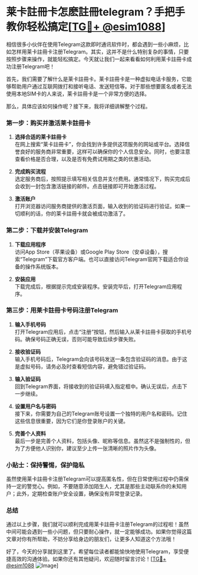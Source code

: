 # 莱卡註冊卡怎麽註冊telegram？手把手教你轻松搞定[[TG💪+ @esim1088](https://t.me/s/esim1088)]

相信很多小伙伴在使用Telegram这款即时通讯软件时，都会遇到一些小麻烦，比如怎样用莱卡註冊卡注册Telegram。其实，这并不是什么特别复杂的事情，只要按照步骤来操作，就能轻松搞定。今天就让我们一起来看看如何利用莱卡註冊卡成功注册Telegram吧！

首先，我们需要了解什么是莱卡註冊卡。莱卡註冊卡是一种虚拟电话卡服务，它能够帮助用户通过互联网拨打和接听电话、发送短信等。对于那些想要匿名或者无法使用本地SIM卡的人来说，莱卡註冊卡是一个非常方便的选择。

那么，具体应该如何操作呢？接下来，我将详细讲解整个过程。

### 第一步：购买并激活莱卡註冊卡

1. **选择合适的莱卡註冊卡**  
   在网上搜索“莱卡註冊卡”，你会找到许多提供这项服务的网站或平台。选择信誉良好的服务商非常重要，这样可以确保你的个人信息安全。同时，也要注意查看价格是否合理，以及是否有免费试用期之类的优惠活动。

2. **完成购买流程**  
   选定服务商后，按照提示填写相关信息并支付费用。通常情况下，购买完成后会收到一封包含激活链接的邮件。点击链接即可开始激活过程。

3. **激活账户**  
   打开浏览器访问服务商提供的激活页面，输入收到的验证码进行验证。如果一切顺利的话，你的莱卡註冊卡就会被成功激活了。

### 第二步：下载并安装Telegram

1. **下载应用程序**  
   访问App Store（苹果设备）或Google Play Store（安卓设备），搜索“Telegram”下载官方客户端。也可以直接访问Telegram官网下载适合你设备的操作系统版本。

2. **安装应用**  
   下载完成后，根据提示完成安装程序。安装完毕后，打开Telegram应用程序。

### 第三步：用莱卡註冊卡号码注册Telegram

1. **输入手机号码**  
   打开Telegram应用后，点击“注册”按钮，然后输入从莱卡註冊卡获取的手机号码。确保号码正确无误，否则可能导致后续步骤失败。

2. **接收验证码**  
   输入手机号码后，Telegram会向该号码发送一条包含验证码的消息。由于这是虚拟号码，请务必及时查看短信内容，避免错过验证码。

3. **输入验证码**  
   回到Telegram界面，将接收到的验证码填入指定框中。确认无误后，点击下一步继续。

4. **设置用户名与密码**  
   接下来，你需要为自己的Telegram账号设置一个独特的用户名和密码。记住这些信息很重要，因为它们是你登录账户的关键。

5. **完善个人资料**  
   最后一步是完善个人资料，包括头像、昵称等信息。虽然这不是强制性的，但为了方便他人识别你，建议至少上传一张清晰的照片作为头像。

### 小贴士：保持警惕，保护隐私

虽然使用莱卡註冊卡注册Telegram可以提高匿名性，但在日常使用过程中仍需保持一定的警觉心。例如，不要随意添加陌生人，尤其是那些主动联系你的未知用户；此外，定期检查账户安全设置，确保没有异常登录记录。

### 总结

通过以上步骤，我们就可以顺利完成用莱卡註冊卡注册Telegram的过程啦！虽然中间可能会遇到一些小问题，但只要耐心操作，就一定能够成功。如果你觉得这篇文章对你有所帮助，不妨分享给身边的朋友们，让更多人知道这个方法哦！

好了，今天的分享就到这里了。希望每位读者都能愉快地使用Telegram，享受便捷高效的沟通体验。如果你还有其他疑问，欢迎随时留言讨论！[[TG💪+ @esim1088](https://t.me/s/esim1088) ![Image](https://i.postimg.cc/4NQfJmqS/Snipaste-2025-05-13-00-14-12.png)]